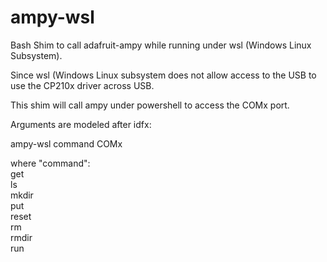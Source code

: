 # ampy-wsl
Bash Shim to call adafruit-ampy while running under wsl (Windows Linux Subsystem).

Since wsl (Windows Linux subsystem does not allow access to the USB to use the CP210x driver across USB.

This shim will call ampy under powershell to access the COMx port.

Arguments are modeled after idfx:

ampy-wsl command COMx 

  where "command":  
     get   
     ls  
     mkdir  
     put  
     reset  
     rm  
     rmdir  
     run  
